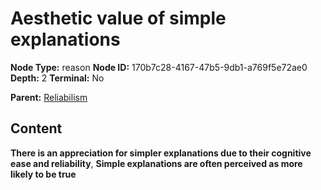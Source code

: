 # Aesthetic value of simple explanations

**Node Type:** reason
**Node ID:** 170b7c28-4167-47b5-9db1-a769f5e72ae0
**Depth:** 2
**Terminal:** No

**Parent:** [Reliabilism](reliabilism.md)

## Content

**There is an appreciation for simpler explanations due to their cognitive ease and reliability**, **Simple explanations are often perceived as more likely to be true**
